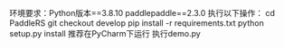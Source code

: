 环境要求：Python版本==3.8.10 paddlepaddle==2.3.0 执行以下操作： cd PaddleRS git checkout develop pip install -r requirements.txt python setup.py install 推荐在PyCharm下运行 执行demo.py
